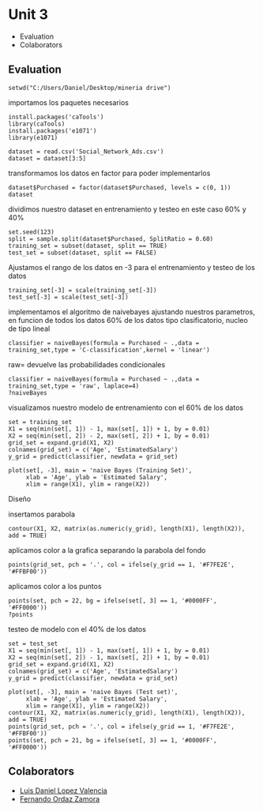 # Unit 3

- Evaluation
- Colaborators

## Evaluation
```
setwd("C:/Users/Daniel/Desktop/mineria drive")
```
importamos los paquetes necesarios
```
install.packages('caTools')
library(caTools)
install.packages('e1071')
library(e1071)

dataset = read.csv('Social_Network_Ads.csv')
dataset = dataset[3:5]
```
transformamos los datos en factor para poder implementarlos
```
dataset$Purchased = factor(dataset$Purchased, levels = c(0, 1))
dataset
```
dividimos nuestro dataset en entrenamiento y testeo en este caso 60% y 40%
```
set.seed(123)
split = sample.split(dataset$Purchased, SplitRatio = 0.60)
training_set = subset(dataset, split == TRUE)
test_set = subset(dataset, split == FALSE)
```
Ajustamos el rango de los datos en -3 para el entrenamiento y testeo de los datos
```
training_set[-3] = scale(training_set[-3])
test_set[-3] = scale(test_set[-3])
```
implementamos el algoritmo de naivebayes ajustando nuestros parametros, en funcion de todos los datos 60% de los datos   tipo clasificatorio, nucleo de tipo lineal
```
classifier = naiveBayes(formula = Purchased ~ .,data = training_set,type = 'C-classification',kernel = 'linear')
```
raw= devuelve las probabilidades condicionales
```
classifier = naiveBayes(formula = Purchased ~ .,data = training_set,type = 'raw', laplace=4)
?naiveBayes
```
visualizamos nuestro modelo de entrenamiento con el 60% de los datos
```
set = training_set
X1 = seq(min(set[, 1]) - 1, max(set[, 1]) + 1, by = 0.01)
X2 = seq(min(set[, 2]) - 2, max(set[, 2]) + 1, by = 0.01)
grid_set = expand.grid(X1, X2)
colnames(grid_set) = c('Age', 'EstimatedSalary')
y_grid = predict(classifier, newdata = grid_set)

plot(set[, -3], main = 'naive Bayes (Training Set)',
     xlab = 'Age', ylab = 'Estimated Salary',
     xlim = range(X1), ylim = range(X2))
```
Diseño

insertamos parabola
```
contour(X1, X2, matrix(as.numeric(y_grid), length(X1), length(X2)), add = TRUE)
```
aplicamos color a la grafica separando la parabola del fondo
```
points(grid_set, pch = '.', col = ifelse(y_grid == 1, '#F7FE2E', '#FFBF00'))
```
aplicamos color a los puntos
```
points(set, pch = 22, bg = ifelse(set[, 3] == 1, '#0000FF', '#FF0000'))
?points
```

testeo de modelo con el 40% de los datos
```
set = test_set
X1 = seq(min(set[, 1]) - 1, max(set[, 1]) + 1, by = 0.01)
X2 = seq(min(set[, 2]) - 1, max(set[, 2]) + 1, by = 0.01)
grid_set = expand.grid(X1, X2)
colnames(grid_set) = c('Age', 'EstimatedSalary')
y_grid = predict(classifier, newdata = grid_set)

plot(set[, -3], main = 'naive Bayes (Test set)',
     xlab = 'Age', ylab = 'Estimated Salary',
     xlim = range(X1), ylim = range(X2))
contour(X1, X2, matrix(as.numeric(y_grid), length(X1), length(X2)), add = TRUE)
points(grid_set, pch = '.', col = ifelse(y_grid == 1, '#F7FE2E', '#FFBF00'))
points(set, pch = 21, bg = ifelse(set[, 3] == 1, '#0000FF', '#FF0000'))
```

## Colaborators
- [Luis Daniel Lopez Valencia](https://github.com/Drani04)
- [Fernando Ordaz Zamora](https://github.com/fernando-123)
